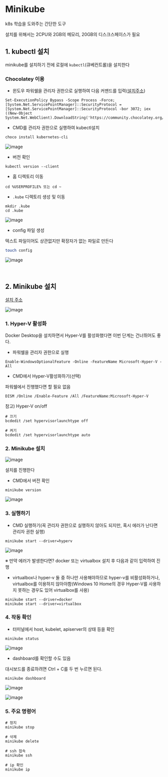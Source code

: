 # Minikube

k8s 학습을 도와주는 간단한 도구

설치를 위해서는 2CPU와 2GB의 메모리, 20GB의 디스크스페이스가 필요

## 1. kubectl 설치

minikube를 설치하기 전에 로컬에 `kubectl`(큐베컨트롤)을 설치한다

### Chocolatey 이용

- 윈도우 파워쉘을 관리자 권한으로 실행하여 다음 커맨드를 입력([설치주소](https://chocolatey.org/install))

```
Set-ExecutionPolicy Bypass -Scope Process -Force; [System.Net.ServicePointManager]::SecurityProtocol = [System.Net.ServicePointManager]::SecurityProtocol -bor 3072; iex ((New-Object System.Net.WebClient).DownloadString('https://community.chocolatey.org/install.ps1'))
```

- CMD를 관리자 권한으로 실행하여 kubectl설치

```bash
choco install kubernetes-cli
```

![image](https://user-images.githubusercontent.com/93081720/196986570-5fba8bd1-af1c-4de3-bd35-9c89972a7d7f.png)

- 버전 확인

```
kubectl version --client
```

- 홈 디렉토리 이동

```
cd %USERPROFILE% 또는 cd ~
```

- `.kube` 디렉토리 생성 및 이동

```
mkdir .kube
cd .kube
```

![image](https://user-images.githubusercontent.com/93081720/196988022-27b63787-a761-456c-8f27-49cfa706b409.png)

- config 파일 생성

텍스트 파일이어도 상관없지만 확장자가 없는 파일로 만든다

```bash
touch config
```

![image](https://user-images.githubusercontent.com/93081720/196988504-e5700cce-c9e0-4d5f-8661-3b4838c6d846.png)

<br>

## 2. Minikube 설치

[설치 주소](https://minikube.sigs.k8s.io/docs/start/)

![image](https://user-images.githubusercontent.com/93081720/196989150-5c4acaa5-5066-4379-807a-841065bb7edf.png)

### 1. Hyper-V 활성화

Docker Desktop을 설치하면서 Hyper-V를 활성화했다면 이번 단계는 건너뛰어도 좋다.

- 파워쉘을 관리자 권한으로 실행

```
Enable-WindowsOptionalFeature -Online -FeatureName Microsoft-Hyper-V -All
```

- CMD에서 Hyper-V활성화하기(선택)

파워쉘에서 진행했다면 할 필요 없음

```
DISM /Online /Enable-Feature /All /FeatureName:Microsoft-Hyper-V
```

참고) Hyper-V on/off

```
# 끄기
bcdedit /set hypervisorlaunchtype off

# 켜기
bcdedit /set hypervisorlaunchtype auto
```

### 2. Minikube 설치

![image](https://user-images.githubusercontent.com/93081720/196991170-b855b477-58e3-455f-82bb-4b3d002e7944.png)

설치를 진행한다

- CMD에서 버전 확인

```
minikube version
```

![image](https://user-images.githubusercontent.com/93081720/196991456-2b284765-dfd5-453f-9ad3-c541aff002a5.png)

### 3. 실행하기

- CMD 실행하기(꼭 관리자 권한으로 실행하지 않아도 되지만, 혹시 에러가 난다면 관리자 권한 실행)

```
minikube start --driver=hyperv
```

![image](https://user-images.githubusercontent.com/93081720/197008319-e818395e-ec2a-4a58-9165-47adac6fa74c.png)

※ 만약 에러가 발생한다면? docker 또는 virtualbox 설치 후 다음과 같이 입력하여 진행

- virtualbox나 hyper-v 둘 중 하나만 사용해야하므로 hyper-v를 비활성화하거나, virtualbox를 이용하지 않아야함(Windows 10 Home의 경우 Hyper-V를 사용하지 못하는 경우도 있어 virtualbox를 사용)

```
minikube start --driver=docker
minikube start --driver=virtualbox
```

### 4. 작동 확인

- 터미널에서 host, kubelet, apiserver의 상태 등을 확인

```
minikube status
```

![image](https://user-images.githubusercontent.com/93081720/196994536-9374dad4-b745-4d54-ae53-036bb2f55a6c.png)

- dashboard를 확인할 수도 있음

대시보드를 종료하려면 Ctrl + C를 두 번 누르면 된다.

```
minikube dashboard
```

![image](https://user-images.githubusercontent.com/93081720/196995031-8a6682ab-6af9-4386-8fe8-ea2f129742ba.png)

![image](https://user-images.githubusercontent.com/93081720/196995236-224f2ff5-80f0-4045-8097-4069c2b2a88f.png)

### 5. 주요 명령어

```
# 정지
minikube stop

# 삭제
minikube delete

# ssh 접속
minikube ssh

# ip 확인
minikube ip
```

